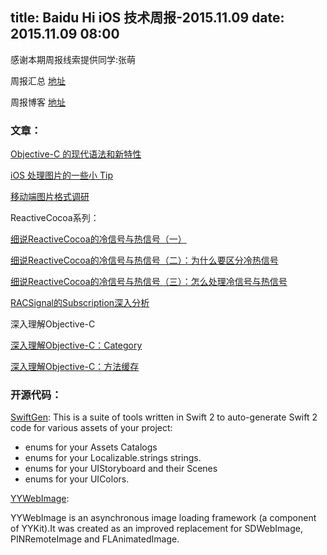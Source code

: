title: Baidu Hi iOS 技术周报-2015.11.09
date: 2015.11.09 08:00
---

感谢本期周报线索提供同学:张萌

周报汇总 [地址](https://github.com/BaiduHiDeviOS/iOS-Tech-Weekly)

周报博客 [地址](http://baiduhidevios.github.io/)

### 文章：

[Objective-C 的现代语法和新特性](http://www.cocoachina.com/cms/wap.php?action=article&id=13924)

[iOS 处理图片的一些小 Tip](http://blog.ibireme.com/2015/11/02/ios_image_tips/)

[移动端图片格式调研](http://blog.ibireme.com/2015/11/02/mobile_image_benchmark/)

ReactiveCocoa系列：

[细说ReactiveCocoa的冷信号与热信号（一）](http://tech.meituan.com/talk-about-reactivecocoas-cold-signal-and-hot-signal-part-1.html)

[细说ReactiveCocoa的冷信号与热信号（二）：为什么要区分冷热信号](http://tech.meituan.com/talk-about-reactivecocoas-cold-signal-and-hot-signal-part-2.html)

[细说ReactiveCocoa的冷信号与热信号（三）：怎么处理冷信号与热信号](http://tech.meituan.com/talk-about-reactivecocoas-cold-signal-and-hot-signal-part-3.html)

[RACSignal的Subscription深入分析](http://tech.meituan.com/RACSignalSubscription.html)

深入理解Objective-C

[深入理解Objective-C：Category](http://tech.meituan.com/DiveIntoCategory.html)

[深入理解Objective-C：方法缓存](http://tech.meituan.com/DiveIntoMethodCache.html)


### 开源代码：

[SwiftGen](https://github.com/AliSoftware/SwiftGen): This is a suite of tools written in Swift 2 to auto-generate Swift 2 code for various assets of your project:

- enums for your Assets Catalogs
- enums for your Localizable.strings strings.
- enums for your UIStoryboard and their Scenes
- enums for your UIColors.

[YYWebImage](https://github.com/ibireme/YYWebImage):

YYWebImage is an asynchronous image loading framework (a component of YYKit).It was created as an improved replacement for SDWebImage, PINRemoteImage and FLAnimatedImage.
